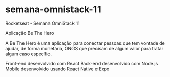 # semana-omnistack-11
Rocketseat - Semana OmniStack 11

Aplicação Be The Hero

A Be The Hero é uma aplicação para conectar pessoas que tem vontade de ajudar, de forma monetária, ONGS que precisam de algum 
valor para tratar algum caso específio. 


Front-end desenvolvido com React
Back-end desenvolvido com Node.js
Mobile desenvolvido usando React Native e Expo
